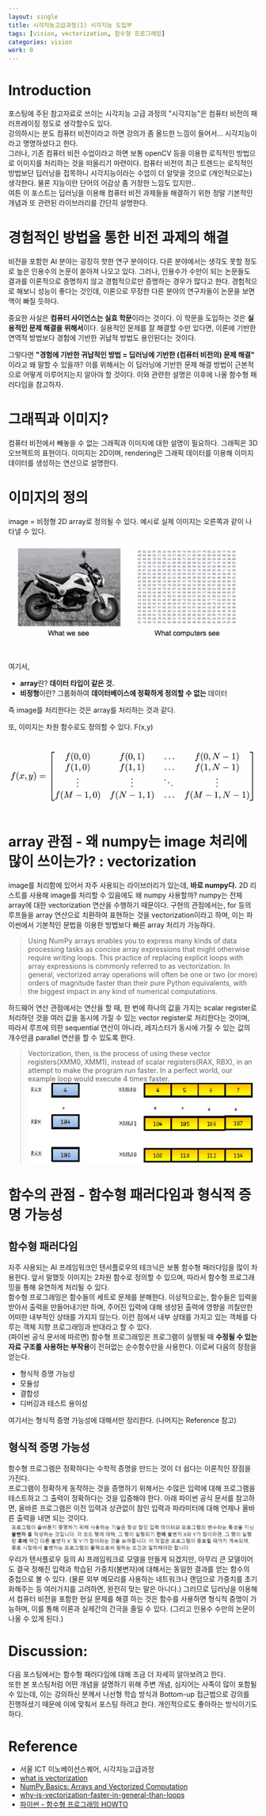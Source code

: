 ```yaml
---
layout: single
title: 시각지능고급과정(1) 시각지능 도입부
tags: [vision, vectorization, 함수형 프로그래밍]
categories: vision
work: 0
---
```



# Introduction
포스팅에 주된 참고자료로 쓰이는 시각지능 고급 과정의 "시각지능"은 컴퓨터 비전의 패러프레이징 정도로 생각할수도 있다.    
강의하시는 분도 컴퓨터 비전이라고 하면 강의가 좀 올드한 느낌이 들어서... 시각지능이라고 명명하셨다고 한다.    
그러나, 기존 컴퓨터 비전 수업이라고 하면 보통 openCV 등을 이용한 로직적인 방법으로 이미지를 처리하는 것을 떠올리기 마련이다.
컴퓨터 비전의 최근 트렌드는 로직적인 방법보단 딥러닝을 접목하니 시각지능이라는 수업이 더 알맞을 것으로 (개인적으로는) 생각한다. 물론 지능이란 단어의 어감상 좀 거창한 느낌도 있지만..    
여튼 이 포스트는 딥러닝을 이용해 컴퓨터 비전 과제들을 해결하기 위한 정말 기본적인 개념과 또 관련된 라이브러리를 간단히 설명한다.



# 경험적인 방법을 통한 비전 과제의 해결
비전을 포함한 AI 분야는 굉장히 핫한 연구 분야이다. 다른 분야에서는 생각도 못할 정도로 높은 인용수의 논문이 쏟아져 나오고 있다. 
그러나, 인용수가 수만이 되는 논문들도 결과를 이론적으로 증명하지 않고 경험적으로만 증명하는 경우가 많다고 한다.
경험적으로 해보니 성능이 좋다는 것인데, 이론으로 무장한 다른 분야의 연구자들이 논문을 보면 맥이 빠질 듯하다.



중요한 사실은 **컴퓨터 사이언스는 실효 학문**이라는 것이다. 이 학문을 도입하는 것은 **실용적인 문제 해결을 위해서**이다. 
실용적인 문제를 잘 해결할 수만 있다면, 이론에 기반한 연역적 방법보다 경험에 기반한 귀납적 방법도 용인된다는 것이다.


그렇다면 **"경험에 기반한 귀납적인 방법 = 딥러닝에 기반한 (컴퓨터 비전의) 문제 해결"** 이라고 왜 말할 수 있을까?
이를 위해서는 이 딥러닝에 기반한 문제 해결 방법이 근본적으로 어떻게 이루어지는지 알아야 할 것이다. 이와 관련한 설명은 이후에 나올 함수형 패러다임을 참고하자.


# 그래픽과 이미지?
컴퓨터 비전에서 빼놓을 수 없는 그래픽과 이미지에 대한 설명이 필요하다.
그래픽은 3D 오브젝트의 표현이다.
이미지는 2D이며, 
rendering은 그래픽 데이터를 이용해 이미지 데이터를 생성하는 연산으로 설명한다.

    
# 이미지의 정의



image = 비정형 2D array로 정의될 수 있다. 예시로
실제 이미지는 오른쪽과 같이 나타낼 수 있다. 

![1](../../../assets/images/2022-06-11-vision1_images/ec29dc2b.png)


여기서,
- **array**란? **데이터 타입이 같은 것.**
- **비정형**이란? 그룹화하여 **데이터베이스에 정확하게 정의할 수 없는** 데이터

즉 image를 처리한다는 것은 array를 처리하는 것과 같다.

또, 이미지는 차원 함수로도 정의할 수 있다. F(x,y) 

![2](../../../assets/images/2022-06-11-vision1_images/e484b452.png)


# array 관점 - 왜 numpy는 image 처리에 많이 쓰이는가? : vectorization
image를 처리함에 있어서 자주 사용되는 라이브러리가 있는데, **바로 numpy다.** 2D 리스트를 사용해 image를 처리할 수 있음에도 왜 numpy 사용할까? numpy는 전체 array에 대한 vectorization 연산을 수행하기 때문이다.
구현의 관점에서는, for 등의 루프들을 array 연산으로 치환하여 표현하는 것을 vectorization이라고 하며, 이는 파이썬에서 기본적인 문법을 이용한 방법보다 빠른 array 처리가 가능하다.

> Using NumPy arrays enables you 
> to express many kinds of data processing tasks 
> as concise array expressions that might 
> otherwise require writing loops. 
> This practice of replacing explicit loops 
> with array expressions is commonly referred to as vectorization. 
> In general, vectorized array operations will often be one or two 
> (or more) orders of magnitude faster than their pure Python equivalents, 
> with the biggest impact in any kind of numerical computations. 

하드웨어 연산 관점에서는 연산을 할 때, 한 번에 하나의 값을 가지는 scalar register로 처리하던 것을 여러 값을 동시에 가질 수 있는 vector register로 처리한다는 것이며, 따라서 루프에 의한 sequential 연산이 아니라, 레지스터가 동시에 가질 수 있는 값의 개수만큼 parallel 연산을 할 수 있도록 한다. 
> Vectorization, then, is the process of using these vector registers(XMM0, XMM1), 
> instead of scalar registers(RAX, RBX), in an attempt to make the program run faster. 
> In a perfect world, our example loop would execute 4 times faster.
> ![](../../../assets/images/2022-06-11-vision1_images/795d702b.png)


# 함수의 관점 - 함수형 패러다임과 형식적 증명 가능성
## 함수형 패러다임
자주 사용되는 AI 프레임워크인 텐서플로우의 테크닉은 보통 함수형 패러다임을 많이 차용한다.
앞서 말했듯 이미지는 2차원 함수로 정의할 수 있으며, 따라서 함수형 프로그래밍을 통해 유연하게 처리될 수 있다.   
함수형 프로그래밍은 함수들의 세트로 문제를 분해한다. 이상적으로는, 함수들은 입력을 받아서 출력을 만들어내기만 하며, 
주어진 입력에 대해 생성된 출력에 영향을 끼칠만한 어떠한 내부적인 상태를 가지지 않는다. 이런 점에서 내부 상태를 가지고 있는 객체를 다루는 객체 지향 프로그래밍과 반대라고 할 수 있다.    
(파이썬 공식 문서에 따르면) 함수형 프로그래밍은 프로그램이 실행될 때 **수정될 수 있는 자료 구조를 사용하는 부작용**이 전혀없는 순수함수만을 사용한다.
이로써 다음의 장점을 얻는다.
- 형식적 증명 가능성
- 모듈성
- 결합성
- 디버깅과 테스트 용이성

여기서는 형식적 증명 가능성에 대해서만 정리한다. (나머지는 Reference 참고)

## 형식적 증명 가능성
함수형 프로그램은 정확하다는 수학적 증명을 만드는 것이 더 쉽다는 이론적인 장점을 가진다.     
프로그램이 정확하게 동작하는 것을 증명하기 위해서는 수많은 입력에 대해 프로그램을 테스트하고 그 출력이 정확하다는 것을 입증해야 한다.
아래 파이썬 공식 문서를 참고하면, 올바른 프로그램은 이전 입력과 상관없이 참인 입력과 파라미터에 대해 언제나 올바른 출력을 내면 되는 것이다.
![3](../../../assets/images/2022-06-11-vision1_images/39ac4668.png)
우리가 텐서플로우 등의 AI 프레임워크로 모델을 만들게 되겠지만, 아무리 큰 모델이어도 결국 정해진 입력과 학습된 가중치(불변자)에 대해서는 동일한
결과를 얻는 함수의 중첩으로 볼 수 있다. (물론 외부 메모리를 사용하는 네트워크나 랜덤으로 가중치를 초기화해주는 등 여러가지를 고려하면, 완전히 맞는 말은 아니다.)
그러므로 딥러닝을 이용해서 컴퓨터 비전을 포함한 현실 문제를 해결 하는 것은 함수를 사용하면 형식적 증명이 가능하며, 이를 통해 이론과 실제간의 간극을 줄일 수 있다. (그리고 인용수 수만의 논문이 나올 수 있게 된다.)




# Discussion: 
다음 포스팅에서는 함수형 패러다임에 대해 조금 더 자세히 알아보려고 한다.    
또한 본 포스팅처럼 어떤 개념을 설명하기 위해 주변 개념, 심지어는 사족이 많이 포함될 수 있는데,
이는 강의하신 분께서 나선형 학습 방식과 Bottom-up 접근법으로 강의를 진행하셨기 때문에 이에 맞춰서 포스팅 하려고 한다.
개인적으로도 좋아하는 방식이기도 하다.






# Reference 
- 서울 ICT 이노베이션스퀘어, 시각지능고급과정
- [what is vectorization](https://docs.microsoft.com/ko-kr/archive/blogs/nativeconcurrency/what-is-vectorization)
- [NumPy Basics: Arrays and Vectorized Computation](https://www.oreilly.com/library/view/python-for-data/9781449323592/ch04.html)
- [why-is-vectorization-faster-in-general-than-loops](https://stackoverflow.com/questions/35091979/why-is-vectorization-faster-in-general-than-loops)
- [파이썬 - 함수형 프로그래밍 HOWTO](https://docs.python.org/ko/3/howto/functional.html)